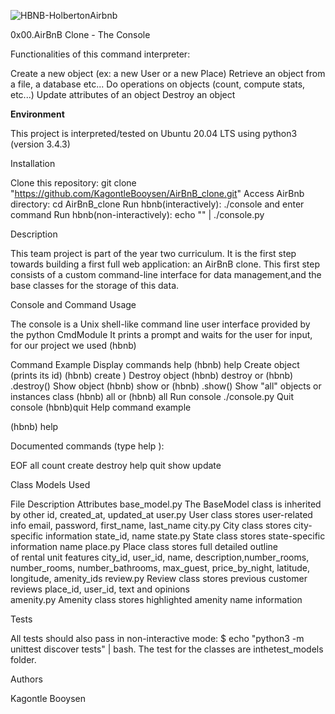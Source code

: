 ![HBNB-HolbertonAirbnb](https://user-images.githubusercontent.com/106469425/213869129-3cc12e0a-16f9-4f15-ab07-acfb0cd90ba6.png)


0x00.AirBnB Clone - The Console

Functionalities of this command interpreter:

Create a new object (ex: a new User or a new Place)
Retrieve an object from a file, a database etc...
Do operations on objects (count, compute stats, etc...)
Update attributes of an object
Destroy an object

<b> Environment </b>

This project is interpreted/tested on Ubuntu 20.04 LTS using python3 (version 3.4.3)

Installation

Clone this repository: git clone "https://github.com/KagontleBooysen/AirBnB_clone.git"
Access AirBnb directory: cd AirBnB_clone
Run hbnb(interactively): ./console and enter command
Run hbnb(non-interactively): echo "" | ./console.py

Description

This team project is part of the year two curriculum. It is the first step towards building a first full web application: an AirBnB clone. This first step consists of a custom command-line interface for data management,and the base classes for the storage of this data.

Console and Command Usage

The console is a Unix shell-like command line user interface provided by the python CmdModule It prints a prompt and waits for the user for input, for our project we used (hbnb)

Command	Example
Display commands help	(hbnb) help
Create object (prints its id)	(hbnb) create )
Destroy object	(hbnb) destroy or (hbnb) .destroy()
Show object	(hbnb) show or (hbnb) .show()
Show "all" objects or instances class	(hbnb) all or (hbnb) all
Run console	./console.py
Quit console	(hbnb)quit
Help command example

(hbnb) help

Documented commands (type help ):

EOF all count create destroy help quit show update

Class Models Used

File	Description	Attributes
base_model.py	The BaseModel class is inherited by other	id, created_at, updated_at
user.py	User class stores user-related info	email, password, first_name, last_name
city.py	City class stores city-specific information	state_id, name
state.py	State class stores state-specific information	name
place.py	Place class stores full detailed outline	
of rental unit features	city_id, user_id, name, description,number_rooms,
number_rooms, number_bathrooms, max_guest,
price_by_night, latitude, longitude, amenity_ids
review.py	Review class stores previous customer reviews	place_id, user_id, text
and opinions	
amenity.py	Amenity class stores highlighted amenity	name
information
	
Tests

All tests should also pass in non-interactive mode: $ echo "python3 -m unittest discover tests" | bash. The test for the classes are inthetest_models folder.

Authors

Kagontle Booysen







